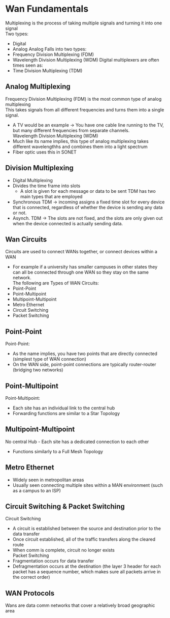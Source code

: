 # Wan Fundamentals
Multiplexing is the process of taking multiple signals and turning it into one signal <br>
Two types: <br>
- Digital
- Analog
Analog Falls into two types: <br>
- Frequency Division Multiplexing (FDM)
- Wavelength Division Multiplexing (WDM)
Digital multiplexers are often times seen as: <br>
- Time Division Multiplexing (TDM)
## Analog Multiplexing
Frequency Division Multiplexing (FDM) is the most common type of analog multiplexing <br>
This takes signals from all different frequencies and turns them into a single signal. <br>
- A TV would be an example -> You have one cable line running to the TV, but many different frequencies from separate channels. <br>
Wavelength Division Multiplexing (WDM)
- Much like its name implies, this type of analog multiplexing takes different wavelengthhs and combines them into a light spectrum
- Fiber optic uses this in SONET <br>
## Division Multiplexing
- Digital Multiplexing
- Divides the time frame into slots
  - A slot is given for each message or data to be sent
TDM has two main types that are employed
- Synchronous TDM -> incoming assigns a fixed time slot for every device that is connected, regardless of whether the device is sending any data or not. <br>
- Asynch. TDM -> The slots are not fixed, and the slots are only given out when the device connected is actually sending data. <br>
## Wan Circuits
Circuits are used to connect WANs together, or connect devices within a WAN <br>
- For example if a university has smaller campuses in other states they can all be connected through one WAN so they stay on the same network. <br>
The following are Types of WAN Circuits:
- Point-Point
- Point-Multipoint
- Multipoint-Multipoint
- Metro Ethernet
- Circuit Switching
- Packet Switching
## Point-Point
Point-Point: <br>
- As the name implies, you have two points that are directly connected (simplest type of WAN connection) <br>
- On the WAN side, point-point connections are typically router-router (bridging two networks) <br>
## Point-Multipoint
Point-Multipoint: <br>
- Each site has an individual link to the central hub
- Forwarding functions are similar to a Star Topology <br>
## Multipoint-Multipoint
No central Hub - Each site has a dedicated connection to each other <br>
- Functions similarly to a Full Mesh Topology <br>
## Metro Ethernet
- Widely seen in metropolitan areas <br>
- Usually seen connecting multiple sites within a MAN environment (such as a campus to an ISP)<br>
## Circuit Switching & Packet Switching
Circuit Switching <br>
- A circuit is established between the source and destination prior to the data transfer
- Once circuit established, all of the traffic transfers along the cleared route
- When comm is complete, circuit no longer exists <br>
Packet Switching <br>
- Fragmentation occurs for data transfer
- Defragmentation occurs at the destination (the layer 3 header for each packet has a sequence number, which makes sure all packets arrive in the correct order) <br>
## WAN Protocols
Wans are data comm networks that cover a relatively broad geographic area
